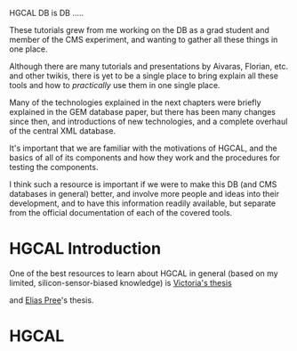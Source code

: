 HGCAL DB is DB .....


These tutorials grew from me working on the DB as a grad student and member of the CMS experiment, and wanting to gather all these things in one place. 

Although there are many tutorials and presentations by Aivaras, Florian, etc. and other twikis, there is yet to be a single place to bring explain all these tools and how to *practically* use them in one single place.

Many of the technologies explained in the next chapters were briefly explained in the GEM database paper, but there has been many changes since then, and introductions of new technologies, and a complete overhaul of the central XML database.

It's important that we are familiar with the motivations of HGCAL, and the basics of all of its components and how they work and the procedures for testing the components.


I think such a resource is important if we were 
to make this DB (and CMS databases in general) better, and involve more people and ideas into their development, and to have this information readily available, but separate from the official documentation of each of the covered tools.

# HGCAL Introduction

One of the best resources to learn about HGCAL in general (based on my limited, silicon-sensor-biased  knowledge) is [Victoria's thesis](https://cds.cern.ch/record/2766455/files/CERN-THESIS-2021-045.pdf)

and [Elias Pree](https://inspirehep.net/files/65495e3bb489420d4e59189883319e30)'s thesis.







# HGCAL
